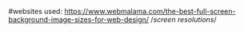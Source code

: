#websites used: https://www.webmalama.com/the-best-full-screen-background-image-sizes-for-web-design/  /*screen resolutions*/

